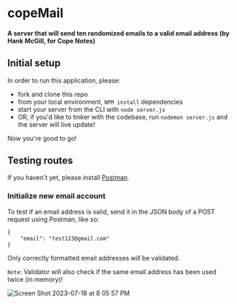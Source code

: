 # copeMail
#### A server that will send ten randomized emails to a valid email address (by Hank McGill, for Cope Notes)

## Initial setup
In order to run this application, please:

* fork and clone this repo
* from your local environment, ```NPM install``` dependencies
* start your server from the CLI with ```node server.js```
* OR, if you'd like to tinker with the codebase, run ```nodemon server.js``` and the server will live update!

Now you're good to go!

## Testing routes
If you haven't yet, please install [Postman](https://www.postman.com/).

### Initialize new email account
To test if an email address is valid, send it in the JSON body of a POST request using Postman, like so:

```
{
    "email": "test123@gmail.com"
}
```

Only correctly formatted email addresses will be validated.  

`Note`: Validator will also check if the same email address has been used twice (in memory)!


![Screen Shot 2023-07-18 at 8 05 57 PM](https://github.com/hankmcgill/copeMail/assets/97624308/38b3b296-9a37-4f25-becc-e1388d2374fc)

